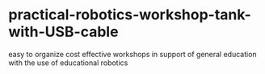 # practical-robotics-workshop-tank-with-USB-cable
easy to organize cost effective workshops in support of general education with the use of educational robotics 
